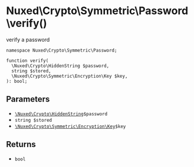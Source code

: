# Nuxed\\Crypto\\Symmetric\\Password\\verify()




verify a password




``` Hack
namespace Nuxed\Crypto\Symmetric\Password;

function verify(
  \Nuxed\Crypto\HiddenString $password,
  string $stored,
  \Nuxed\Crypto\Symmetric\Encryption\Key $key,
): bool;
```




## Parameters




+ [` \Nuxed\Crypto\HiddenString `](<class.Nuxed.Crypto.HiddenString.md>)`` $password ``
+ ` string $stored `
+ [` \Nuxed\Crypto\Symmetric\Encryption\Key `](<class.Nuxed.Crypto.Symmetric.Encryption.Key.md>)`` $key ``




## Returns




* ` bool `